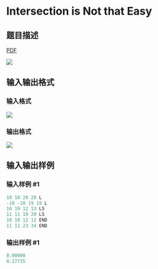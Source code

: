 # Intersection is Not that Easy

## 题目描述

[problemUrl]: https://uva.onlinejudge.org/index.php?option=com_onlinejudge&Itemid=8&category=19&page=show_problem&problem=1650

[PDF](https://uva.onlinejudge.org/external/107/p10709.pdf)

![](https://cdn.luogu.com.cn/upload/vjudge_pic/UVA10709/871814c7a820d5554f76f959bba416356b7c0fc1.png)

## 输入输出格式

### 输入格式

![](https://cdn.luogu.com.cn/upload/vjudge_pic/UVA10709/07add34d9eb22c68386fdd564a879ffbfa4ad0af.png)

### 输出格式

![](https://cdn.luogu.com.cn/upload/vjudge_pic/UVA10709/54a75e4fdb60c9216a3ad95baa53a492f1799fcf.png)

## 输入输出样例

### 输入样例 #1

```cpp
10 10 20 20 L
-10 -10 19 19 L
10 10 12 13 LS
11 11 19 20 LS
10 10 12 12 END
11 11 23 34 END
```


### 输出样例 #1

```cpp
0.00000
0.27735
```


